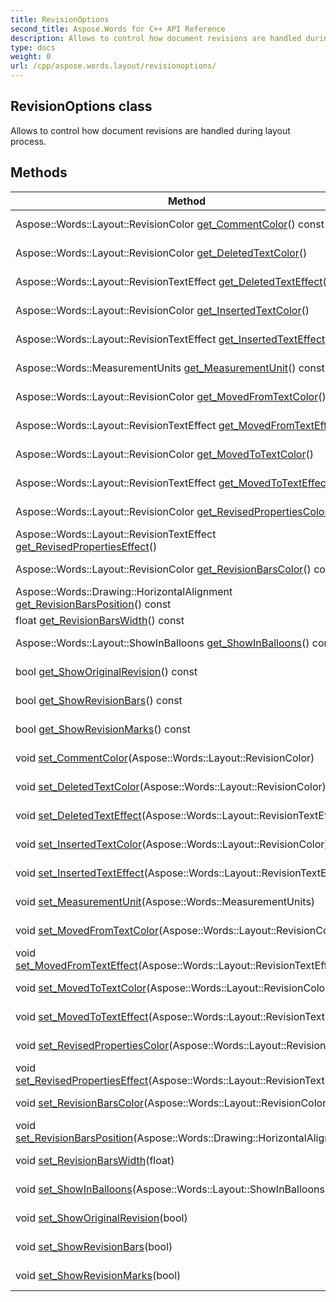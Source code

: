 ```yaml
---
title: RevisionOptions
second_title: Aspose.Words for C++ API Reference
description: Allows to control how document revisions are handled during layout process. 
type: docs
weight: 0
url: /cpp/aspose.words.layout/revisionoptions/
---
```

## RevisionOptions class


Allows to control how document revisions are handled during layout process. 

## Methods

| Method | Description |
| --- | --- |
| Aspose::Words::Layout::RevisionColor [get_CommentColor](./get_commentcolor/)() const | Allows to specify the color to be used for comments. Default value is Red.  |
| Aspose::Words::Layout::RevisionColor [get_DeletedTextColor](./get_deletedtextcolor/)() | Allows to specify the color to be used for deleted content Deletion. Default value is ByAuthor.  |
| Aspose::Words::Layout::RevisionTextEffect [get_DeletedTextEffect](./get_deletedtexteffect/)() | Allows to specify the effect to be applied to the deleted content Deletion. Default value is StrikeThrough |
| Aspose::Words::Layout::RevisionColor [get_InsertedTextColor](./get_insertedtextcolor/)() | Allows to specify the color to be used for inserted content Insertion. Default value is ByAuthor.  |
| Aspose::Words::Layout::RevisionTextEffect [get_InsertedTextEffect](./get_insertedtexteffect/)() | Allows to specify the effect to be applied to the inserted content Insertion. Default value is Underline.  |
| Aspose::Words::MeasurementUnits [get_MeasurementUnit](./get_measurementunit/)() const | Allows to specify the measurement units for revision comments. Default value is Centimeters |
| Aspose::Words::Layout::RevisionColor [get_MovedFromTextColor](./get_movedfromtextcolor/)() | Allows to specify the color to be used for areas where content was moved from Moving. Default value is ByAuthor.  |
| Aspose::Words::Layout::RevisionTextEffect [get_MovedFromTextEffect](./get_movedfromtexteffect/)() | Allows to specify the effect to be applied to the areas where content was moved from Moving. Default value is DoubleStrikeThrough |
| Aspose::Words::Layout::RevisionColor [get_MovedToTextColor](./get_movedtotextcolor/)() | Allows to specify the color to be used for areas where content was moved to Moving. Default value is ByAuthor.  |
| Aspose::Words::Layout::RevisionTextEffect [get_MovedToTextEffect](./get_movedtotexteffect/)() | Allows to specify the effect to be applied to the areas where content was moved to Moving. Default value is DoubleUnderline |
| Aspose::Words::Layout::RevisionColor [get_RevisedPropertiesColor](./get_revisedpropertiescolor/)() | Allows to specify the color to be used for content with changes of formatting properties FormatChange Default value is NoHighlight.  |
| Aspose::Words::Layout::RevisionTextEffect [get_RevisedPropertiesEffect](./get_revisedpropertieseffect/)() | Allows to specify the effect for content areas with changes of formatting properties FormatChange Default value is None |
| Aspose::Words::Layout::RevisionColor [get_RevisionBarsColor](./get_revisionbarscolor/)() const | Allows to specify the color to be used for side bars that identify document lines containing revised information. Default value is Red.  |
| Aspose::Words::Drawing::HorizontalAlignment [get_RevisionBarsPosition](./get_revisionbarsposition/)() const | Gets rendering position of revision bars. Default value is Outside.  |
| float [get_RevisionBarsWidth](./get_revisionbarswidth/)() const | Gets or sets width of revision bars, points.  |
| Aspose::Words::Layout::ShowInBalloons [get_ShowInBalloons](./get_showinballoons/)() const | Allows to specify whether the revisions are rendered in the balloons. Default value is None.  |
| bool [get_ShowOriginalRevision](./get_showoriginalrevision/)() const | Allows to specify whether the original text should be shown instead of revised one. Default value is False.  |
| bool [get_ShowRevisionBars](./get_showrevisionbars/)() const | Allows to specify whether revision bars should be rendered near lines containing revised content. Default value is True.  |
| bool [get_ShowRevisionMarks](./get_showrevisionmarks/)() const | Allow to specify whether revision text should be marked with special formatting markup. Default value is True.  |
| void [set_CommentColor](./set_commentcolor/)(Aspose::Words::Layout::RevisionColor) | Setter for Aspose::Words::Layout::RevisionOptions::get_CommentColor.  |
| void [set_DeletedTextColor](./set_deletedtextcolor/)(Aspose::Words::Layout::RevisionColor) | Setter for Aspose::Words::Layout::RevisionOptions::get_DeletedTextColor.  |
| void [set_DeletedTextEffect](./set_deletedtexteffect/)(Aspose::Words::Layout::RevisionTextEffect) | Setter for Aspose::Words::Layout::RevisionOptions::get_DeletedTextEffect.  |
| void [set_InsertedTextColor](./set_insertedtextcolor/)(Aspose::Words::Layout::RevisionColor) | Setter for Aspose::Words::Layout::RevisionOptions::get_InsertedTextColor.  |
| void [set_InsertedTextEffect](./set_insertedtexteffect/)(Aspose::Words::Layout::RevisionTextEffect) | Setter for Aspose::Words::Layout::RevisionOptions::get_InsertedTextEffect.  |
| void [set_MeasurementUnit](./set_measurementunit/)(Aspose::Words::MeasurementUnits) | Allows to specify the measurement units for revision comments. Default value is Centimeters |
| void [set_MovedFromTextColor](./set_movedfromtextcolor/)(Aspose::Words::Layout::RevisionColor) | Setter for Aspose::Words::Layout::RevisionOptions::get_MovedFromTextColor.  |
| void [set_MovedFromTextEffect](./set_movedfromtexteffect/)(Aspose::Words::Layout::RevisionTextEffect) | Setter for Aspose::Words::Layout::RevisionOptions::get_MovedFromTextEffect.  |
| void [set_MovedToTextColor](./set_movedtotextcolor/)(Aspose::Words::Layout::RevisionColor) | Setter for Aspose::Words::Layout::RevisionOptions::get_MovedToTextColor.  |
| void [set_MovedToTextEffect](./set_movedtotexteffect/)(Aspose::Words::Layout::RevisionTextEffect) | Setter for Aspose::Words::Layout::RevisionOptions::get_MovedToTextEffect.  |
| void [set_RevisedPropertiesColor](./set_revisedpropertiescolor/)(Aspose::Words::Layout::RevisionColor) | Setter for Aspose::Words::Layout::RevisionOptions::get_RevisedPropertiesColor.  |
| void [set_RevisedPropertiesEffect](./set_revisedpropertieseffect/)(Aspose::Words::Layout::RevisionTextEffect) | Setter for Aspose::Words::Layout::RevisionOptions::get_RevisedPropertiesEffect.  |
| void [set_RevisionBarsColor](./set_revisionbarscolor/)(Aspose::Words::Layout::RevisionColor) | Setter for Aspose::Words::Layout::RevisionOptions::get_RevisionBarsColor.  |
| void [set_RevisionBarsPosition](./set_revisionbarsposition/)(Aspose::Words::Drawing::HorizontalAlignment) | Sets rendering position of revision bars. Default value is Outside.  |
| void [set_RevisionBarsWidth](./set_revisionbarswidth/)(float) | Setter for Aspose::Words::Layout::RevisionOptions::get_RevisionBarsWidth.  |
| void [set_ShowInBalloons](./set_showinballoons/)(Aspose::Words::Layout::ShowInBalloons) | Setter for Aspose::Words::Layout::RevisionOptions::get_ShowInBalloons.  |
| void [set_ShowOriginalRevision](./set_showoriginalrevision/)(bool) | Setter for Aspose::Words::Layout::RevisionOptions::get_ShowOriginalRevision.  |
| void [set_ShowRevisionBars](./set_showrevisionbars/)(bool) | Setter for Aspose::Words::Layout::RevisionOptions::get_ShowRevisionBars.  |
| void [set_ShowRevisionMarks](./set_showrevisionmarks/)(bool) | Setter for Aspose::Words::Layout::RevisionOptions::get_ShowRevisionMarks.  |
